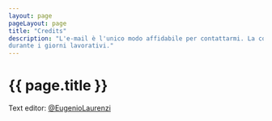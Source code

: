 ```yaml
---
layout: page
pageLayout: page
title: "Credits"
description: "L'e-mail è l'unico modo affidabile per contattarmi. La controllo ogni ora
durante i giorni lavorativi."
---
```


# {{ page.title }}

Text editor: [@EugenioLaurenzi](https://twitter.com/EugenioLaurenzi)
